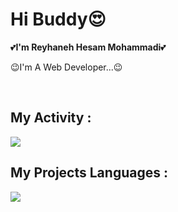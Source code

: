 # Hi Buddy😍

💕**I'm Reyhaneh Hesam Mohammadi**💕

😉I'm A Web Developer...😉

<br>

## My Activity :
<img src="https://github-readme-stats.vercel.app/api?username=Reyhaneh-hm&show_icons=true&theme=radical" />

## My Projects Languages :
<img src="https://github-readme-stats.vercel.app/api/top-langs/?username=Reyhaneh-hm&hide_progress=true" />

